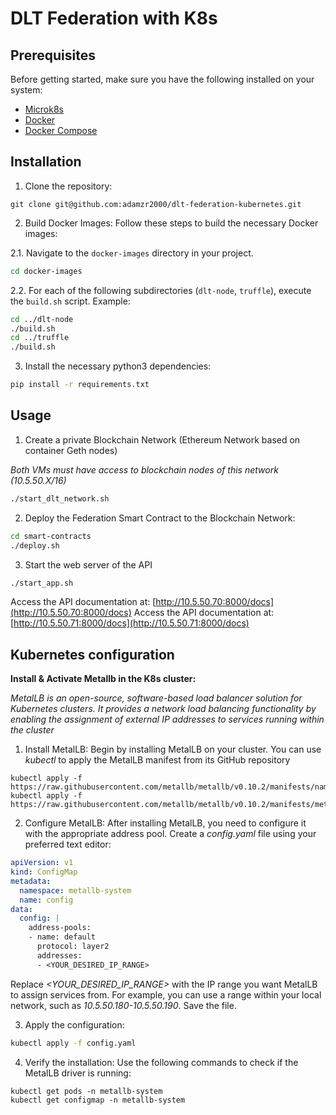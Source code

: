 # DLT Federation with K8s

## Prerequisites

Before getting started, make sure you have the following installed on your system:

- [Microk8s](https://microk8s.io/#install-microk8s)
- [Docker](https://docs.docker.com/engine/install/ubuntu)
- [Docker Compose](https://docs.docker.com/compose/install/linux)

## Installation

1. Clone the repository:
```
git clone git@github.com:adamzr2000/dlt-federation-kubernetes.git
```
2. Build Docker Images:
Follow these steps to build the necessary Docker images:

2.1. Navigate to the `docker-images` directory in your project.
```bash
cd docker-images
```
2.2. For each of the following subdirectories (`dlt-node`, `truffle`), execute the `build.sh` script. Example:
```bash
cd ../dlt-node
./build.sh
cd ../truffle
./build.sh
```

3. Install the necessary python3 dependencies:
```bash
pip install -r requirements.txt
```

## Usage 

1. Create a private Blockchain Network (Ethereum Network based on container Geth nodes)

*Both VMs must have access to blockchain nodes of this network (10.5.50.X/16)*

```bash
./start_dlt_network.sh
```

2. Deploy the Federation Smart Contract to the Blockchain Network:
```bash
cd smart-contracts
./deploy.sh 
```

3. Start the web server of the API 
```bash
./start_app.sh
```

Access the API documentation at: [http://10.5.50.70:8000/docs](http://10.5.50.70:8000/docs)
Access the API documentation at: [http://10.5.50.71:8000/docs](http://10.5.50.71:8000/docs)


## Kubernetes configuration

**Install & Activate Metallb in the K8s cluster:**

*MetalLB is an open-source, software-based load balancer solution for Kubernetes clusters. It provides a network load balancing functionality by enabling the assignment of external IP addresses to services running within the cluster* 

1. Install MetalLB: Begin by installing MetalLB on your cluster. You can use *kubectl* to apply the MetalLB manifest from its GitHub repository
```
kubectl apply -f https://raw.githubusercontent.com/metallb/metallb/v0.10.2/manifests/namespace.yaml
kubectl apply -f https://raw.githubusercontent.com/metallb/metallb/v0.10.2/manifests/metallb.yaml
```

2. Configure MetalLB: After installing MetalLB, you need to configure it with the appropriate address pool. Create a *config.yaml* file using your preferred text editor:
```yaml
apiVersion: v1
kind: ConfigMap
metadata:
  namespace: metallb-system
  name: config
data:
  config: |
    address-pools:
    - name: default
      protocol: layer2
      addresses:
      - <YOUR_DESIRED_IP_RANGE>
```

Replace *<YOUR_DESIRED_IP_RANGE>* with the IP range you want MetalLB to assign services from. For example, you can use a range within your local network, such as *10.5.50.180-10.5.50.190*. Save the file.

3. Apply the configuration:
```bash
kubectl apply -f config.yaml
```
4. Verify the installation: Use the following commands to check if the MetalLB driver is running:
```
kubectl get pods -n metallb-system
kubectl get configmap -n metallb-system
```

